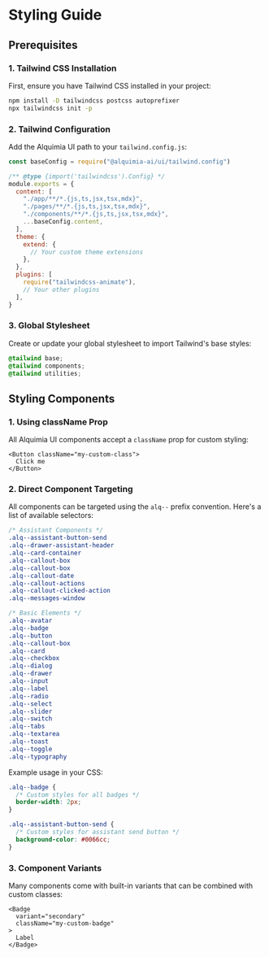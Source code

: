 # Styling Guide

## Prerequisites

### 1. Tailwind CSS Installation

First, ensure you have Tailwind CSS installed in your project:

```bash
npm install -D tailwindcss postcss autoprefixer
npx tailwindcss init -p
```

### 2. Tailwind Configuration

Add the Alquimia UI path to your `tailwind.config.js`:

```javascript
const baseConfig = require("@alquimia-ai/ui/tailwind.config")

/** @type {import('tailwindcss').Config} */
module.exports = {
  content: [
    "./app/**/*.{js,ts,jsx,tsx,mdx}",
    "./pages/**/*.{js,ts,jsx,tsx,mdx}",
    "./components/**/*.{js,ts,jsx,tsx,mdx}",
    ...baseConfig.content,
  ],
  theme: {
    extend: {
      // Your custom theme extensions
    },
  },
  plugins: [
    require("tailwindcss-animate"),
    // Your other plugins
  ],
}
```
### 3. Global Stylesheet

Create or update your global stylesheet to import Tailwind's base styles:

```css
@tailwind base;
@tailwind components;
@tailwind utilities;
```

## Styling Components

### 1. Using className Prop

All Alquimia UI components accept a `className` prop for custom styling:

```tsx
<Button className="my-custom-class">
  Click me
</Button>
```

### 2. Direct Component Targeting

All components can be targeted using the `alq--` prefix convention. Here's a list of available selectors:

```css
/* Assistant Components */
.alq--assistant-button-send
.alq--drawer-assistant-header
.alq--card-container
.alq--callout-box
.alq--callout-box
.alq--callout-date
.alq--callout-actions
.alq--callout-clicked-action
.alq--messages-window

/* Basic Elements */
.alq--avatar
.alq--badge
.alq--button
.alq--callout-box
.alq--card
.alq--checkbox
.alq--dialog
.alq--drawer
.alq--input
.alq--label
.alq--radio
.alq--select
.alq--slider
.alq--switch
.alq--tabs
.alq--textarea
.alq--toast
.alq--toggle
.alq--typography
```

Example usage in your CSS:

```css
.alq--badge {
  /* Custom styles for all badges */
  border-width: 2px;
}

.alq--assistant-button-send {
  /* Custom styles for assistant send button */
  background-color: #0066cc;
}
```

### 3. Component Variants

Many components come with built-in variants that can be combined with custom classes:

```tsx
<Badge 
  variant="secondary" 
  className="my-custom-badge"
>
  Label
</Badge>
```